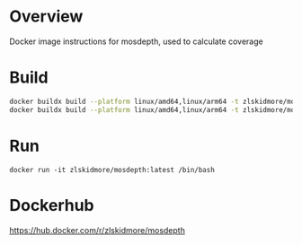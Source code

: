 # Overview
Docker image instructions for mosdepth, used to calculate coverage

# Build
```bash
docker buildx build --platform linux/amd64,linux/arm64 -t zlskidmore/mosdepth:0.3.11 --push .
docker buildx build --platform linux/amd64,linux/arm64 -t zlskidmore/mosdepth:latest --push .
```

# Run
```
docker run -it zlskidmore/mosdepth:latest /bin/bash
```

# Dockerhub
https://hub.docker.com/r/zlskidmore/mosdepth
